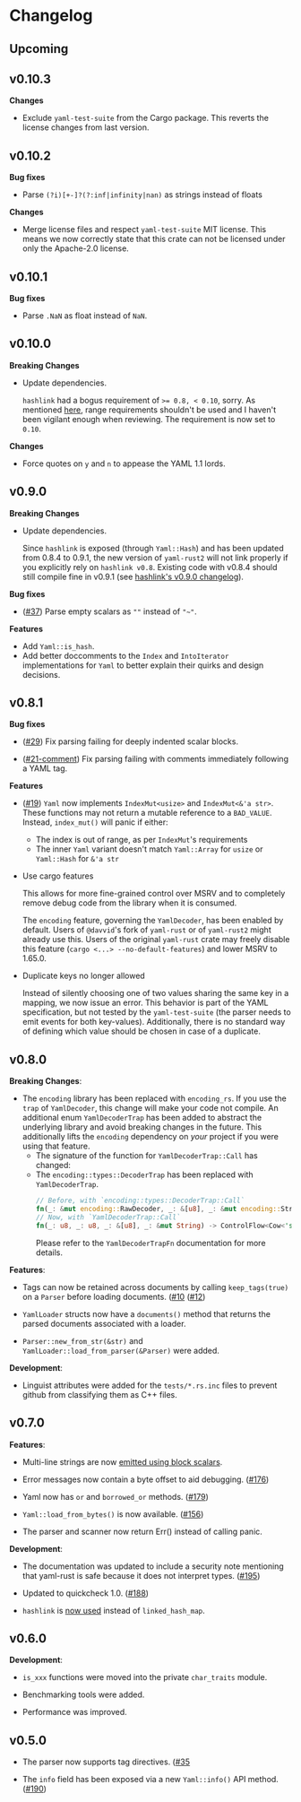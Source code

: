 # Changelog

## Upcoming

## v0.10.3

**Changes**

- Exclude `yaml-test-suite` from the Cargo package.
  This reverts the license changes from last version.

## v0.10.2

**Bug fixes**
- Parse `(?i)[+-]?(?:inf|infinity|nan)` as strings instead of floats

**Changes**
- Merge license files and respect `yaml-test-suite`  MIT license. This means we
  now correctly state that this crate can not be licensed under only the
  Apache-2.0 license.

## v0.10.1

**Bug fixes**
- Parse `.NaN` as float instead of `NaN`.

## v0.10.0

**Breaking Changes**
- Update dependencies.

  `hashlink` had a bogus requirement of `>= 0.8, < 0.10`, sorry. As mentioned
  [here](https://github.com/Ethiraric/yaml-rust2/issues/33#issuecomment-2227455469),
  range requirements shouldn't be used and I haven't been vigilant enough when
  reviewing. The requirement is now set to `0.10`.

**Changes**
- Force quotes on `y` and `n` to appease the YAML 1.1 lords.

## v0.9.0

**Breaking Changes**
- Update dependencies.

  Since `hashlink` is exposed (through `Yaml::Hash`) and has been updated from
  0.8.4 to 0.9.1, the new version of `yaml-rust2` will not link properly if you
  explicitly rely on `hashlink v0.8`.
  Existing code with v0.8.4 should still compile fine in v0.9.1 (see
  [hashlink's v0.9.0
  changelog](https://github.com/kyren/hashlink/releases/tag/v0.9.0)).

**Bug fixes**
- ([#37](https://github.com/Ethiraric/yaml-rust2/pull/37))
  Parse empty scalars as `""` instead of `"~"`.

**Features**
- Add `Yaml::is_hash`.
- Add better doccomments to the `Index` and `IntoIterator` implementations for
  `Yaml` to better explain their quirks and design decisions.

## v0.8.1

**Bug fixes**
- ([#29](https://github.com/Ethiraric/yaml-rust2/issues/29)) Fix parsing
  failing for deeply indented scalar blocks.

- ([#21-comment](https://github.com/Ethiraric/yaml-rust2/issues/21#issuecomment-2053513507))
  Fix parsing failing with comments immediately following a YAML tag.

**Features**

- ([#19](https://github.com/Ethiraric/yaml-rust2/pull/19)) `Yaml` now
  implements `IndexMut<usize>` and `IndexMut<&'a str>`. These functions may not
  return a mutable reference to a `BAD_VALUE`. Instead, `index_mut()` will
  panic if either:
  * The index is out of range, as per `IndexMut`'s requirements
  * The inner `Yaml` variant doesn't match `Yaml::Array` for `usize` or
    `Yaml::Hash` for `&'a str`

- Use cargo features

  This allows for more fine-grained control over MSRV and to completely remove
  debug code from the library when it is consumed.

  The `encoding` feature, governing the `YamlDecoder`, has been enabled by
  default. Users of `@davvid`'s fork of `yaml-rust` or of `yaml-rust2` might
  already use this. Users of the original `yaml-rust` crate may freely disable
  this feature (`cargo <...> --no-default-features`) and lower MSRV to 1.65.0.

- Duplicate keys no longer allowed

  Instead of silently choosing one of two values sharing the same key in a
  mapping, we now issue an error. This behavior is part of the YAML
  specification, but not tested by the `yaml-test-suite` (the parser needs to
  emit events for both key-values). Additionally, there is no standard way of
  defining which value should be chosen in case of a duplicate.

## v0.8.0

**Breaking Changes**:

- The `encoding` library has been replaced with `encoding_rs`. If you use the
`trap` of `YamlDecoder`, this change will make your code not compile.
An additional enum `YamlDecoderTrap` has been added to abstract the
underlying library and avoid breaking changes in the future. This
additionally lifts the `encoding` dependency on _your_ project if you were
using that feature.
  - The signature of the function for `YamlDecoderTrap::Call` has changed:
  - The `encoding::types::DecoderTrap` has been replaced with `YamlDecoderTrap`.
    ```rust
    // Before, with `encoding::types::DecoderTrap::Call`
    fn(_: &mut encoding::RawDecoder, _: &[u8], _: &mut encoding::StringWriter) -> bool;
    // Now, with `YamlDecoderTrap::Call`
    fn(_: u8, _: u8, _: &[u8], _: &mut String) -> ControlFlow<Cow<'static str>>;
    ```
    Please refer to the `YamlDecoderTrapFn` documentation for more details.

**Features**:

- Tags can now be retained across documents by calling `keep_tags(true)` on a
`Parser` before loading documents.
([#10](https://github.com/Ethiraric/yaml-rust2/issues/10)
([#12](https://github.com/Ethiraric/yaml-rust2/pull/12))

- `YamlLoader` structs now have a `documents()` method that returns the parsed
documents associated with a loader.

- `Parser::new_from_str(&str)` and `YamlLoader::load_from_parser(&Parser)` were added.

**Development**:

- Linguist attributes were added for the `tests/*.rs.inc` files to prevent github from
classifying them as C++ files.

## v0.7.0

**Features**:

- Multi-line strings are now
[emitted using block scalars](https://github.com/chyh1990/yaml-rust/pull/136).

- Error messages now contain a byte offset to aid debugging.
([#176](https://github.com/chyh1990/yaml-rust/pull/176))

- Yaml now has `or` and `borrowed_or` methods.
([#179](https://github.com/chyh1990/yaml-rust/pull/179))

- `Yaml::load_from_bytes()` is now available.
([#156](https://github.com/chyh1990/yaml-rust/pull/156))

- The parser and scanner now return Err() instead of calling panic.

**Development**:

- The documentation was updated to include a security note mentioning that
yaml-rust is safe because it does not interpret types.
([#195](https://github.com/chyh1990/yaml-rust/pull/195))

- Updated to quickcheck 1.0.
([#188](https://github.com/chyh1990/yaml-rust/pull/188))

- `hashlink` is [now used](https://github.com/chyh1990/yaml-rust/pull/157)
instead of `linked_hash_map`.

## v0.6.0

**Development**:

- `is_xxx` functions were moved into the private `char_traits` module.

- Benchmarking tools were added.

- Performance was improved.

## v0.5.0

- The parser now supports tag directives.
([#35](https://github.com/chyh1990/yaml-rust/issues/35)

- The `info` field has been exposed via a new `Yaml::info()` API method.
([#190](https://github.com/chyh1990/yaml-rust/pull/190))
